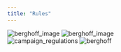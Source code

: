 ```yaml
---
title: "Rules"
---
```


<div class="rules_container">
    <div class="rules_content">
        <img class="" src="images/rules_4.jpg" alt="berghoff_image">
        <img class="" src="images/rules_2.jpg" alt="berghoff_image">
    </div>
    <div class="rules_content">
        <img src="images/rules_3.jpg" alt="campaign_regulations">
        <img src="images/rules_1.jpg" alt="berghoff">
    </div>
</div>
